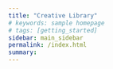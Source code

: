 ```yaml
---
title: "Creative Library"
# keywords: sample homepage
# tags: [getting_started]
sidebar: main_sidebar
permalink: /index.html
summary: 
---
```

